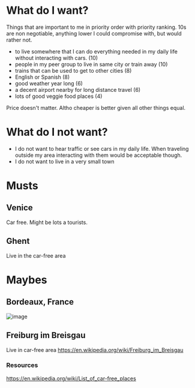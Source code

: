 # What do I want? 

Things that are important to me in priority order with priority ranking. 10s are non negotiable, anything lower I could compromise with, but would rather not. 
* to live somewhere that I can do everything needed in my daily life without interacting with cars. (10)
* people in my peer group to live in same city or train away (10)
* trains that can be used to get to other cities (8)
* English or Spanish (8)
* good weather year long (6)
* a decent airport nearby for long distance travel (6)
* lots of good veggie food places (4)

Price doesn't matter. Altho cheaper is better given all other things equal. 

# What do I not want? 
* I do not want to hear traffic or see cars in my daily life. When traveling outside my area interacting with them would be acceptable though. 
* I do not want to live in a very small town


# Musts

## Venice
Car free. Might be lots a tourists. 

## Ghent 
Live in the car-free area

# Maybes
## Bordeaux, France
![image](https://user-images.githubusercontent.com/15036618/172024096-64bcbac1-d583-4e0c-8e83-75b258e02b90.png)

## Freiburg im Breisgau
Live in car-free area
https://en.wikipedia.org/wiki/Freiburg_im_Breisgau


### Resources
https://en.wikipedia.org/wiki/List_of_car-free_places


